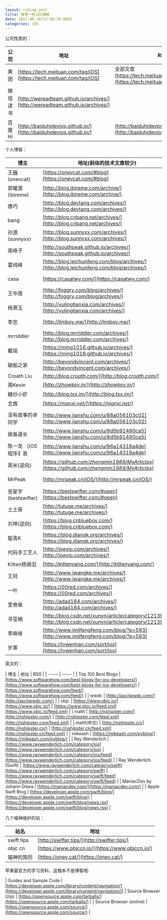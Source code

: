 ```yaml
---
layout: cnblog_post
title: 推荐一些iOS博客
date: 2017-06-26T13:50:39.000Z
categories: iOS
---
```


公司性质的：

| 公司 | 地址 | RSS |
| ----- | ----- | ----- |
| 美团 | [https://tech.meituan.com/tag/iOS](https://tech.meituan.com/tag/iOS) | 全部文章[https://tech.meituan.com/atom.xml](https://tech.meituan.com/atom.xml) |
| 微信读书 | [http://wereadteam.github.io/archives/](http://wereadteam.github.io/archives/) |
| 百度Hi | [http://baiduhidevios.github.io/](http://baiduhidevios.github.io/) | [http://baiduhidevios.github.io/atom.xml](http://baiduhidevios.github.io/atom.xml) |

<!--
<table>
  <tr>
    <th>公司</th><th>地址</th><th>RSS</th>
  </tr>
  <tr>
    <td>美团</td>
    <td><a href="https://tech.meituan.com/tag/iOS">https://tech.meituan.com/tag/iOS</a></td>
    <td>全部文章<a href="https://tech.meituan.com/atom.xml">https://tech.meituan.com/atom.xml</a></td>
  </tr>
  <tr>
    <td colspan="3">以下为国外公司，不是纯技术博客，主要是和公司产品相关</td>
  </tr>
  <tr>
    <td>Facebook</td>
    <td><a href="https://code.facebook.com/ios/">https://code.facebook.com/ios/</a></td>
    <td></td>
  </tr>
  <tr>
    <td>Netflix</td>
    <td><a href="https://medium.com/tag/ios">https://medium.com/tag/ios</a></td>
    <td></td>
  </tr>
  <tr>
    <td>BuzzFeed</td>
    <td><a href="https://www.buzzfeed.com/techblog/ios">https://www.buzzfeed.com/techblog/ios</a></td>
    <td></td>
  </tr>
  <tr>
    <td>Instagram</td>
    <td><a href="https://engineering.instagram.com/tagged/ios">https://engineering.instagram.com/tagged/ios</a></td>
    <td></td>
  </tr>
  <tr>
    <td>Airbnb</td>
    <td><a href="https://medium.com/airbnb-engineering/tagged/mobile">https://medium.com/airbnb-engineering/tagged/mobile</a></td>
    <td></td>
  </tr>
  <tr>
    <td>Uber</td>
    <td><a href="https://eng.uber.com/category/mobile/">https://eng.uber.com/category/mobile/</a></td>
    <td></td>
  </tr>
</table>
-->

个人博客：

| 博主 | 地址(斜体的技术文章较少)| RSS |
| ----- | ----- | ----- |
| 王巍(onevcat) | [https://onevcat.com/#blog](https://onevcat.com/#blog) | [https://onevcat.com/feed.xml](https://onevcat.com/feed.xml) |
| 郭曜源(ibireme) | [http://blog.ibireme.com/archive/](http://blog.ibireme.com/archive/) | [http://blog.ibireme.com/feed/](http://blog.ibireme.com/feed/) |
| 唐巧 | [http://blog.devtang.com/archives/](http://blog.devtang.com/archives/) | [http://blog.devtang.com/atom.xml](http://blog.devtang.com/atom.xml) |
| bang | [http://blog.cnbang.net/archives/](http://blog.cnbang.net/archives/) | [http://blog.cnbang.net/feed/](http://blog.cnbang.net/feed/) |
| 孙源(sunnyxx) | [http://blog.sunnyxx.com/archives/](http://blog.sunnyxx.com/archives/) | [http://blog.sunnyxx.com/atom.xml](http://blog.sunnyxx.com/atom.xml) |
| 南峰子 | [http://southpeak.github.io/archives/](http://southpeak.github.io/archives/) |
| 雷纯峰 | [http://blog.leichunfeng.com/blog/archives/](http://blog.leichunfeng.com/blog/archives/) | [http://blog.leichunfeng.com/atom.xml](http://blog.leichunfeng.com/atom.xml) |
| casa | [https://casatwy.com/](https://casatwy.com/) | [https://casatwy.com/feeds/all.atom.xml](https://casatwy.com/feeds/all.atom.xml) |
| 王中周 | [http://foggry.com/blog/archives/](http://foggry.com/blog/archives/) | [http://foggry.com/atom.xml](http://foggry.com/atom.xml) |
| 杨萧玉 | [http://yulingtianxia.com/archives/](http://yulingtianxia.com/archives/) | [http://yulingtianxia.com/atom.xml](http://yulingtianxia.com/atom.xml) |
| 李忠 | [http://limboy.me/](http://limboy.me/) | [http://limboy.me/atom.xml](http://limboy.me/atom.xml) |
| mrriddler | [http://blog.mrriddler.com/archives/](http://blog.mrriddler.com/archives/) | [http://blog.mrriddler.com/atom.xml](http://blog.mrriddler.com/atom.xml) |
| 戴铭 | [https://ming1016.github.io/archives/](https://ming1016.github.io/archives/) | [https://ming1016.github.io/atom.xml](https://ming1016.github.io/atom.xml) |
| 破船之家 | [http://beyondvincent.com/archives/](http://beyondvincent.com/archives/) | [http://beyondvincent.com/atom.xml](http://beyondvincent.com/atom.xml) |
| Croath Liu | *[http://blog.croath.com/](http://blog.croath.com/)* |
| 周Kevin | *[http://zhowkev.in/](http://zhowkev.in/)* |
| 糖炒小虾 | *[http://blog.txx.im/](http://blog.txx.im/)* |
| 念茜 | *[https://nianxi.net/](https://nianxi.net/)* |
| | []() |
| 没有故事的卓同学 | [http://www.jianshu.com/u/88a056103c02](http://www.jianshu.com/u/88a056103c02) |
| 故胤道长 | [http://www.jianshu.com/u/8d5b91490ca5](http://www.jianshu.com/u/8d5b91490ca5) |
| 陈一龙 （iOS程序犭袁 | [http://www.jianshu.com/u/96a14318a4de](http://www.jianshu.com/u/96a14318a4de) |
| 蒸米(逆向) | *[https://github.com/zhengmin1989/MyArticles](https://github.com/zhengmin1989/MyArticles)* |
| MrPeak | [http://mrpeak.cn/iOS/](http://mrpeak.cn/iOS/) | [http://mrpeak.cn/feed.xml](http://mrpeak.cn/feed.xml) |
| 张星宇(bestswifter) | [https://bestswifter.com/#open](https://bestswifter.com/#open) | [https://bestswifter.com/rss/](https://bestswifter.com/rss/) |
| 土土哥 | [http://tutuge.me/archives/](http://tutuge.me/archives/) | [http://tutuge.me/atom.xml](http://tutuge.me/atom.xml) |
| 刘坤(逆向) | [https://blog.cnbluebox.com/](https://blog.cnbluebox.com/) | [https://blog.cnbluebox.com/atom.xml](https://blog.cnbluebox.com/atom.xml) |
| 靛青K | [https://blog.dianqk.org/archives/](https://blog.dianqk.org/archives/) | [https://blog.dianqk.org/atom.xml](https://blog.dianqk.org/atom.xml) |
| 代码手工艺人 | [http://joeyio.com/archives/](http://joeyio.com/archives/) | [http://joeyio.com/atom.xml](http://joeyio.com/atom.xml)|
| Kitten杨骑滔 | [http://kittenyang.com/](http://kittenyang.com/) |
| 王珂 | [http://www.iwangke.me/archives/](http://www.iwangke.me/archives/) |
| 一叶 | [https://00red.com/archives/](https://00red.com/archives/) |
| 里脊串 | [http://adad184.com/archives/](http://adad184.com/archives/) | [http://adad184.com/atom.xml](http://adad184.com/atom.xml) |
| 寻亚楠 | [http://blog.csdn.net/xunyn/article/category/1213985](http://blog.csdn.net/xunyn/article/category/1213985) |
| 李峰峰 | [http://www.imlifengfeng.com/blog/?p=593](http://www.imlifengfeng.com/blog/?p=593) |
| 岁寒 | [https://lvwenhan.com/sort/ios](https://lvwenhan.com/sort/ios) |

英文的：

| 博主 | 地址 | RSS |
| ----- | ----- |
| Top 100 Best Blogs | [https://www.softwarehow.com/best-blogs-for-ios-developers/](https://www.softwarehow.com/best-blogs-for-ios-developers/) | [https://www.softwarehow.com/feed/](https://www.softwarehow.com/feed/) |
| wwdc | [http://asciiwwdc.com/](http://asciiwwdc.com/) |
| objc | [https://www.objc.io/](https://www.objc.io/) | [https://www.objc.io/feed.xml](https://www.objc.io/feed.xml) |
| mattt | [http://nshipster.com/](http://nshipster.com/) | [http://nshipster.com/feed.xml](http://nshipster.com/feed.xml) |
| mattt(中文) | [http://nshipster.cn/](http://nshipster.cn/) | [http://nshipster.cn/feed.xml](http://nshipster.cn/feed.xml) |
| mikeash | [https://mikeash.com/pyblog/](https://mikeash.com/pyblog/) |
| Ray Wenderlich | [https://www.raywenderlich.com/category/ios](https://www.raywenderlich.com/category/ios) | [https://www.raywenderlich.com/category/ios/feed](https://www.raywenderlich.com/category/ios/feed) |
| Ray Wenderlich (Swift) | [https://www.raywenderlich.com/category/swift](https://www.raywenderlich.com/category/swift) | [https://www.raywenderlich.com/category/swift/feed](https://www.raywenderlich.com/category/swift/feed) |
| ManiacDev by Johann Döwa | [https://maniacdev.com/](https://maniacdev.com/) |
| Apple Swift Blog | [https://developer.apple.com/swift/blog/](https://developer.apple.com/swift/blog/) | [https://developer.apple.com/swift/blog/news.rss](https://developer.apple.com/swift/blog/news.rss) |

几个喵神维护的站：

| 站名| 地址 |
| ----- | ----- |
| swift tips | [http://swifter.tips/](http://swifter.tips/)|
| objc cn | [https://www.objccn.io/](https://www.objccn.io/) |
| 喵神的简历 | [https://onev.cat/](https://onev.cat/) |


苹果最官方的学习资料，这根本不是博客哦:

| Guides and Sample Code | [https://developer.apple.com/library/content/navigation/](https://developer.apple.com/library/content/navigation/)|
| Source Browser (zip) | [https://opensource.apple.com/tarballs/](https://opensource.apple.com/tarballs/) |
| Source Browser (online) | [https://opensource.apple.com/source/](https://opensource.apple.com/source/) |

